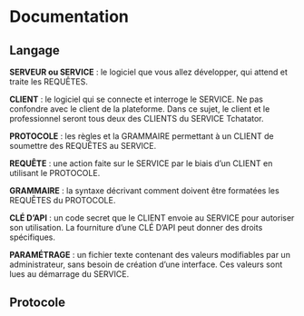 # Documentation

## Langage

**SERVEUR ou SERVICE** : le logiciel que vous allez développer, qui attend et traite les REQUÊTES.

**CLIENT** : le logiciel qui se connecte et interroge le SERVICE. Ne pas confondre avec le client de la plateforme.
Dans ce sujet, le client et le professionnel seront tous deux des CLIENTS du SERVICE Tchatator.

**PROTOCOLE** : les règles et la GRAMMAIRE permettant à un CLIENT de soumettre des REQUÊTES au SERVICE.

**REQUÊTE** : une action faite sur le SERVICE par le biais d’un CLIENT en utilisant le PROTOCOLE.

**GRAMMAIRE** : la syntaxe décrivant comment doivent être formatées les REQUÊTES du PROTOCOLE.

**CLÉ D’API** : un code secret que le CLIENT envoie au SERVICE pour autoriser son utilisation. La fourniture d’une CLÉ D’API peut donner des droits spécifiques.

**PARAMÉTRAGE** : un fichier texte contenant des valeurs modifiables par un administrateur, sans besoin de création d’une interface.
Ces valeurs sont lues au démarrage du SERVICE.

## Protocole

